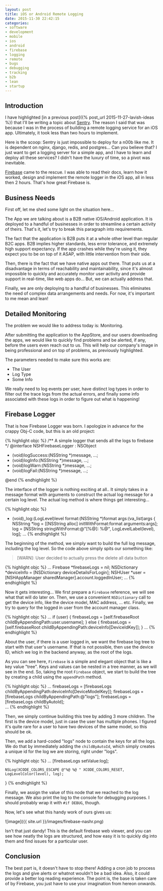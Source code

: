 ```yaml
---
layout: post
title: iOS or Android Remote Logging
date: 2015-11-30 22:42:15
categories: 
- software
- development
- mobile
- ios
- android
- firebase
- logging
- remote
- bugs
- debugging
- tracking
- b2b
- lean
- startup
---
```


## Introduction

I have highlighted [in a previous post]({% post_url 2015-11-27-lavish-ideas %}) that I'll be writing a topic about [Sentry](https://getsentry.com/welcome/). The reason I said that was because I was in the process of building a remote logging service for an iOS app. Ultimately, it took less than two hours to implement.

Here is the scoop: Sentry is just impossible to deploy for a n00b like me. It is dependent on nginx, django, redis, and postgres... Can you believe that? I just want to get a logging server for a simple app, and I have to learn and deploy all these services? I didn't have the luxury of time, so a pivot was inevitable.

[Firebase](https://www.firebase.com/) came to the rescue. I was able to read their docs, learn how it worked, design and implement the remote logger in the iOS app, all in less then 2 hours. That's how great Firebase is.

## Business Needs

First off, let me shed some light on the situation here...

The App we are talking about is a B2B native iOS/Android application. It is deployed to a handful of businesses in order to streamline a certain activity of theirs. That's it, let's try to break this paragraph into requirements.

The fact that the application is B2B puts it at a whole other level than regular B2C apps. B2B implies higher standards, less error tolerance, and extremely high support expectancy. If the app crashes while they're using it, they expect you to be on top of it ASAP, with little intervention from their side.

Then, there is the fact that we have native apps out there. That puts us at a disadvantage in terms of reachability and maintainability, since it's almost impossible to quickly and accurately monitor user activity and provide support in real-time, like web apps do... But, we can actually address that.

Finally, we are only deploying to a handful of businesses. This eliminates the need of complex data arrangements and needs. For now, it's important to me mean and lean!

## Detailed Monitoring

The problem we would like to address today is: Monitoring.

After submitting the application to the AppStore, and our users downloading the apps, we would like to quickly find problems and be alerted, if any, before the users even reach out to us. This will help our company's image in being professional and on top of problems, as previously highlighted.

The parameters needed to make sure this works are:

+ The User
+ Log Type
+ Some Info

We really need to log events per user, have distinct log types in order to filter out the trace logs from the actual errors, and finally some info associated with these logs in order to figure out what is happening!

## Firebase Logger

That is how Firebase Logger was born. I apologize in advance for the crappy Obj-C code, but this is an old project:

{% highlight objc %}
/** A simple logger that sends all the logs to firebase
 */
@interface NSHFirebaseLogger : NSObject

- (void)logSuccess:(NSString *)message, ...;
- (void)logInfo:(NSString *)message, ...;
- (void)logWarn:(NSString *)message, ...;
- (void)logFail:(NSString *)message, ...;

@end
{% endhighlight %}

The interface of the logger is nothing exciting at all.. It simply takes in a message format with arguments to construct the actual log message for a certain log level. The actual log method is where things get interesting...

{% highlight objc %}
- (void)_log:(LogLevel)level format:(NSString *)format args:(va_list)args
{
    NSString *log = [[NSString alloc] initWithFormat:format arguments:args];
    log = [NSString stringWithFormat:@"[%@]: %@", LogLevelLabel(level), log];
    ...
{% endhighlight %}

The beginning of the method, we simply want to build the full log message, including the log level. So the code above simply spits our something like:

> [WARN]: User decided to actually press the delete all data button

{% highlight objc %}
    ...
    Firebase *firebaseLogs = nil;
    NSDictionary *deviceInfo = [NSDictionary deviceDetailsForLogin];
    NSHUser *user = [NSHAppManager sharedManager].account.loggedInUser;
    ...
{% endhighlight %}

Now it gets interesting... We first prepare a `Firebase` reference, we will see what that will do later on. Then, we use a convenient `NSDictionary` call to get the device info, like the device model, MAC address, ... etc. Finally, we try to query for the logged in user from the account manager class.

{% highlight objc %}
    ...
    if (user) {
        firebaseLogs = [self.firebaseRoot childByAppendingPath:user.username];
    }
    else {
        firebaseLogs = [self.firebaseRoot childByAppendingPath:deviceInfo[DeviceIdKey]];
    }
    ...
{% endhighlight %}

About the user, if there is a user logged in, we want the firebase log tree to start with that user's username. If that is not possible, then use the device ID, which we log in the backend anyway, as the root of the logs.

As you can see here, `Firebase` is a simple and elegant object that is like a key value "tree". Keys and values can be nested in a tree manner, as we will see in the end. So, taking the root `Firebase` object, we start to build the tree by creating a child using the `appendPath` method.

{% highlight objc %}
    ...
    firebaseLogs = [firebaseLogs childByAppendingPath:deviceInfo[DeviceModelKey]];
    firebaseLogs = [firebaseLogs childByAppendingPath:@"logs"];
    firebaseLogs = [firebaseLogs childByAutoId];    
    ...
{% endhighlight %}

Then, we simply continue building this tree by adding 3 more children. The first is the device model, just in case the user has multiple phones. I figured it's quite rare for a user to have two devices of the same model, so this should be ok.

Then, we add a hard-coded "logs" node to contain the keys for all the logs. We do that by immediately adding the `childByAutoId`, which simply creates a unique id for the log we are storing, right under "logs".

{% highlight objc %}
    ...
    [firebaseLogs setValue:log];
    
    NSLog(XCODE_COLORS_ESCAPE @"%@ %@ " XCODE_COLORS_RESET, LogLevelColor(level), log);
}
{% endhighlight %}

Finally, we assign the value of this node that we reached to the log message. We also print the log to the console for debugging purposes. I should probably wrap it with `#if DEBUG`, though.

Now, let's see what this handy work of ours gives us:

![image]({{ site.url }}/images/firebase-nashr.png)

Isn't that just dandy! This is the default firebase web viewer, and you can see how neatly the logs are structured, and how easy it is to quickly dig into them and find issues for a particular user.

## Conclusion

The best part is, it doesn't have to stop there! Adding a cron job to process the logs and give alerts or whatnot wouldn't be a bad idea. Also, it could provide a better log reading experience. The point is, the base is taken care of by Firebase, you just have to use your imagination from hereon onwards.
